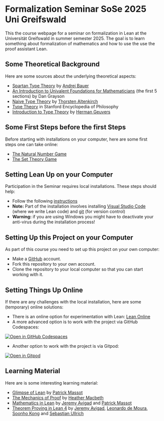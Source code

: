 # Formalization Seminar SoSe 2025 Uni Greifswald

This the course webpage for a seminar on formalization in Lean at the Universität Greifswald in summer semester 2025. The goal is to learn something about formalization of mathematics and how to use the use the proof assistant Lean.

## Some Theoretical Background

Here are some sources about the underlying theoretical aspects:

 - [Spartan Type Theory](https://math.andrej.com/wp-content/uploads/2017/12/Spartan-Type-Theory.pdf) by [Andrej Bauer](https://www.andrej.com/)
 - [An Introduction to Univalent Foundations for Mathematicians](https://www.ams.org/journals/bull/2018-55-04/S0273-0979-2018-01616-9/S0273-0979-2018-01616-9.pdf) (the first 5 sections) by Dan Grayson
 - [Naive Type Theory](https://people.cs.nott.ac.uk/psztxa/publ/fomus19.pdf) by [Thorsten Altenkirch](https://people.cs.nott.ac.uk/psztxa/)
 - [Type Theory](https://plato.stanford.edu/entries/type-theory/) in Stanford Encyclopedia of Philosophy
 - [Introduction to Type Theory](https://www.cs.ru.nl/~herman/PUBS/IntroTT-improved.pdf) by [Herman Geuvers](https://www.cs.ru.nl/~herman/)

## Some First Steps before the first Steps

Before starting with installations on your computer, here are some first steps one can take online:

- [The Natural Number Game](https://adam.math.hhu.de/#/g/leanprover-community/nng4)
- [The Set Theory Game](https://adam.math.hhu.de/#/g/djvelleman/stg4)

## Setting Lean Up on your Computer

Participation in the Seminar requires local installations. These steps should help:

- Follow the following [instructions](https://leanprover-community.github.io/get_started.html) 
- **Note:** Part of the installation involves installing [Visual Studio Code](https://code.visualstudio.com/) (where we write Lean code) and [git](https://git-scm.com/) (for version control)
- **Warning:** if you are using Windows you might have to deactivate your anti-virus during the installation process!

## Setting Up this Project on your Computer

As part of this course you need to set up this project on your own computer:

- Make a [GitHub](https://github.com/) account.
- Fork this repository to your own account.
- Clone the repository to your local computer so that you can start working with it. 

## Setting Things Up Online

If there are any challenges with the local installation, here are some (temporary) online solutions:

- There is an online option for experimentation with Lean: [Lean Online](https://live.lean-lang.org/)
- A more advanced option is to work with the project via GitHub Codespaces:

<a href='https://codespaces.new/nimarasekh/Formalization-SoSe25' target="_blank" rel="noreferrer noopener"><img src='https://github.com/codespaces/badge.svg' alt='Open in GitHub Codespaces' style='max-width: 100%;'></a>

- Another option to work with the project is via Gitpod:
  
[![Open in Gitpod](https://gitpod.io/button/open-in-gitpod.svg)](https://gitpod.io/#https://github.com/nimarasekh/Formalization-SoSe25)

## Learning Material

Here are is some interesting learning material:
- [Glimpse of Lean](https://github.com/PatrickMassot/GlimpseOfLean) by [Patrick Massot](https://github.com/PatrickMassot)
- [The Mechanics of Proof](https://hrmacbeth.github.io/math2001/) by [Heather Macbeth](https://hrmacbeth.github.io/)
- [Mathematics in Lean](https://leanprover-community.github.io/mathematics_in_lean/) by [Jeremy Avigad](https://github.com/avigad) and [Patrick Massot](https://github.com/PatrickMassot) 
- [Theorem Proving in Lean 4](https://lean-lang.org/theorem_proving_in_lean4/) by [Jeremy Avigad](https://github.com/avigad), [Leonardo de Moura](https://leodemoura.github.io/), [Soonho Kong](https://github.com/soonhokong) and [Sebastian Ullrich](https://github.com/kha)

<!--
## Some Other Recommendations

- You should make a [GitHub](https://github.com/) account
- There is a [Zulip channel](https://leanprover.zulipchat.com/) that has a lot of useful information.
-->
